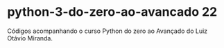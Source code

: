 # python-3-do-zero-ao-avancado 22
Códigos acompanhando o curso Python do zero ao Avançado do Luiz Otávio Miranda.
